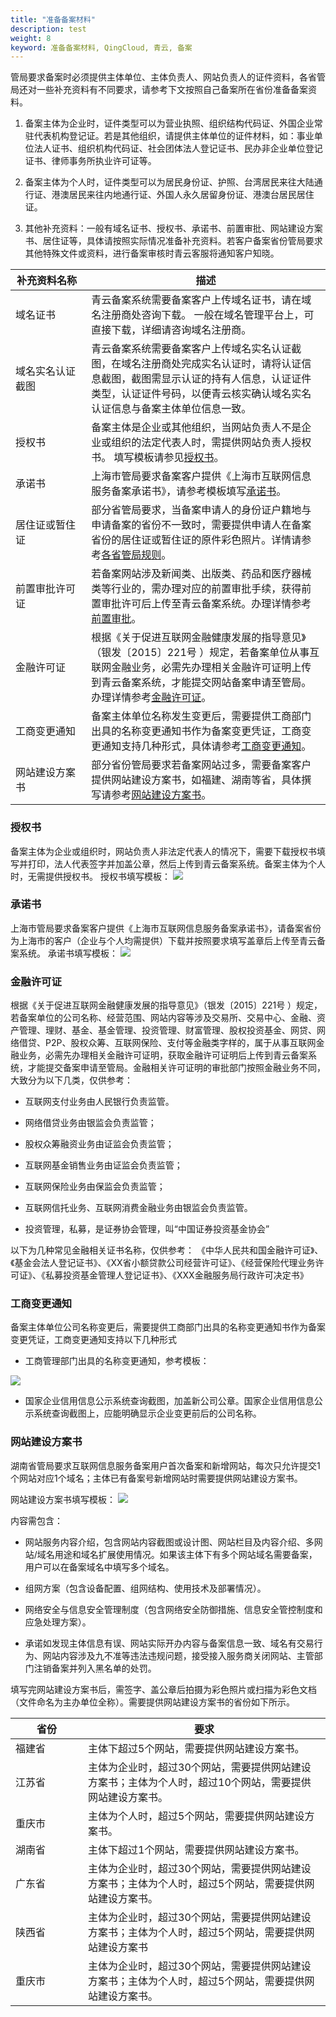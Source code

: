 ```yaml
---
title: "准备备案材料"
description: test
weight: 8
keyword: 准备备案材料, QingCloud, 青云, 备案
---
```




管局要求备案时必须提供主体单位、主体负责人、网站负责人的证件资料，各省管局还对一些补充资料有不同要求，请参考下文按照自己备案所在省份准备备案资料。

1. 备案主体为企业时，证件类型可以为营业执照、组织结构代码证、外国企业常驻代表机构登记证。若是其他组织，请提供主体单位的证件材料，如：事业单位法人证书、组织机构代码证、社会团体法人登记证书、民办非企业单位登记证书、律师事务所执业许可证等。

2. 备案主体为个人时，证件类型可以为居民身份证、护照、台湾居民来往大陆通行证、港澳居民来往内地通行证、外国人永久居留身份证、港澳台居民居住证。

3. 其他补充资料：一般有域名证书、授权书、承诺书、前置审批、网站建设方案书、居住证等，具体请按照实际情况准备补充资料。若客户备案省份管局要求其他特殊文件或资料，进行备案审核时青云客服将通知客户知晓。

| <div style="width:100px">补充资料名称</div> | 描述                                                         |
| ------------------------------------------- | ------------------------------------------------------------ |
| 域名证书                                    | 青云备案系统需要备案客户上传域名证书，请在域名注册商处咨询下载。   一般在域名管理平台上，可直接下载，详细请咨询域名注册商。 |
| 域名实名认证截图                            | 青云备案系统需要备案客户上传域名实名认证截图，在域名注册商处完成实名认证时，请将认证信息截图，截图需显示认证的持有人信息，认证证件类型，认证证件号码，以便青云核实确认域名实名认证信息与备案主体单位信息一致。 |
| 授权书                                      | 备案主体是企业或其他组织，当网站负责人不是企业或组织的法定代表人时，需提供网站负责人授权书。   填写模板请参见[授权书](#授权书)。 |
| 承诺书                                      | 上海市管局要求备案客户提供《上海市互联网信息服务备案承诺书》，请参考模板填写[承诺书](#承诺书)。 |
| 居住证或暂住证                              | 部分省管局要求，当备案申请人的身份证户籍地与申请备案的省份不一致时，需要提供申请人在备案省份的居住证或暂住证的原件彩色照片。详情请参考[各省管局规则](../policy_requirement/policy_requirement/)。 |
| 前置审批许可证                              | 若备案网站涉及新闻类、出版类、药品和医疗器械类等行业的，需办理对应的前置审批手续，获得前置审批许可后上传至青云备案系统。办理详情参考[前置审批](../pre_approval/)。 |
| 金融许可证                                  | 根据《关于促进互联网金融健康发展的指导意见》（银发〔2015〕221号  ）规定，若备案单位从事互联网金融业务，必需先办理相关金融许可证明上传到青云备案系统，才能提交网站备案申请至管局。办理详情参考[金融许可证](#金融许可证)。 |
| 工商变更通知                                | 备案主体单位名称发生变更后，需要提供工商部门出具的名称变更通知书作为备案变更凭证，工商变更通知支持几种形式，具体请参考[工商变更通知](#工商变更通知)。 |
| 网站建设方案书                              | 部分省份管局要求若备案网站过多，需要备案客户提供网站建设方案书，如福建、湖南等省，具体撰写请参考[网站建设方案书](#网站建设方案书)。 |

### 授权书

备案主体为企业或组织时，网站负责人非法定代表人的情况下，需要下载授权书填写并打印，法人代表签字并加盖公章，然后上传到青云备案系统。备案主体为个人时，无需提供授权书。
授权书填写模板：
![](../../_images/letter_of_authorization.png)

### 承诺书

上海市管局要求备案客户提供《上海市互联网信息服务备案承诺书》，请备案省份为上海市的客户（企业与个人均需提供）下载并按照要求填写盖章后上传至青云备案系统。
承诺书填写模板：
![](../../_images/commitment.png)

### 金融许可证

根据《关于促进互联网金融健康发展的指导意见》（银发〔2015〕221号 ）规定，若备案单位的公司名称、经营范围、网站内容等涉及交易所、交易中心、金融、资产管理、理财、基金、基金管理、投资管理、财富管理、股权投资基金、网贷、网络借贷、P2P、股权众筹、互联网保险、支付等金融类字样的，属于从事互联网金融业务，必需先办理相关金融许可证明，获取金融许可证明后上传到青云备案系统，才能提交备案申请至管局。金融相关许可证明的审批部门按照金融业务不同，大致分为以下几类，仅供参考：

* 互联网支付业务由人民银行负责监管。

* 网络借贷业务由银监会负责监管；

* 股权众筹融资业务由证监会负责监管；

* 互联网基金销售业务由证监会负责监管；

* 互联网保险业务由保监会负责监管；

* 互联网信托业务、互联网消费金融业务由银监会负责监管。

* 投资管理，私募，是证券协会管理，叫“中国证券投资基金协会”

以下为几种常见金融相关证书名称，仅供参考：
《中华人民共和国金融许可证》、《基金会法人登记证书》、《XX省小额贷款公司经营许可证》、《经营保险代理业务许可证》、《私募投资基金管理人登记证书》、《XXX金融服务局行政许可决定书》

### 工商变更通知

备案主体单位公司名称变更后，需要提供工商部门出具的名称变更通知书作为备案变更凭证，工商变更通知支持以下几种形式

* 工商管理部门出具的名称变更通知，参考模板：

![](../../_images/change_notification.png)

* 国家企业信用信息公示系统查询截图，加盖新公司公章。国家企业信用信息公示系统查询截图上，应能明确显示企业变更前后的公司名称。

### 网站建设方案书

湖南省管局要求互联网信息服务备案用户首次备案和新增网站，每次只允许提交1个网站对应1个域名；主体已有备案号新增网站时需要提供网站建设方案书。

网站建设方案书填写模板：
![](../../_images/website_solution.png)

内容需包含：

* 网站服务内容介绍，包含网站内容截图或设计图、网站栏目及内容介绍、多网站/域名用途和域名扩展使用情况。如果该主体下有多个网站域名需要备案，用户可以在备案域名中填写多个域名。

* 组网方案（包含设备配置、组网结构、使用技术及部署情况）。

* 网络安全与信息安全管理制度（包含网络安全防御措施、信息安全管控制度和应急处理方案）。

* 承诺如发现主体信息有误、网站实际开办内容与备案信息一致、域名有交易行为、网站内容涉及九不准等违法违规问题，接受接入服务商关闭网站、主管部门注销备案并列入黑名单的处罚。

填写完网站建设方案书后，需签字、盖公章后拍摄为彩色照片或扫描为彩色文档（文件命名为主办单位全称）。需要提供网站建设方案书的省份如下所示。

| <div style="width:100px">省份</div>     | 要求                        |
| ---------------- | ------------------------------------------------- |
| 福建省         | 主体下超过5个网站，需要提供网站建设方案书。 |
| 江苏省 | 主体为企业时，超过30个网站，需要提供网站建设方案书；主体为个人时，超过10个网站，需要提供网站建设方案书。 |
| 重庆市     | 主体为个人时，超过5个网站，需要提供网站建设方案书。 |
| 湖南省     | 主体下超过1个网站，需要提供网站建设方案书。 |
| 广东省 | 主体为企业时，超过30个网站，需要提供网站建设方案书；主体为个人时，超过5个网站，需要提供网站建设方案书。 |
| 陕西省 | 主体为企业时，超过30个网站，需要提供网站建设方案书；主体为个人时，超过5个网站，需要提供网站建设方案书 |
| 重庆市      | 主体为企业时，超过30个网站，需要提供网站建设方案书；主体为个人时，超过5个网站，需要提供网站建设方案书。 |

